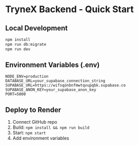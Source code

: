 
# TryneX Backend - Quick Start

## Local Development
```bash
npm install
npm run db:migrate
npm run dev
```

## Environment Variables (.env)
```
NODE_ENV=production
DATABASE_URL=your_supabase_connection_string
SUPABASE_URL=https://wifsqonbnfmwtqvupqbk.supabase.co
SUPABASE_ANON_KEY=your_supabase_anon_key
PORT=5000
```

## Deploy to Render
1. Connect GitHub repo
2. Build: `npm install && npm run build`
3. Start: `npm start`
4. Add environment variables
